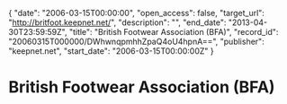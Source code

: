 {
  "date": "2006-03-15T00:00:00", 
  "open_access": false, 
  "target_url": "http://britfoot.keepnet.net/", 
  "description": "", 
  "end_date": "2013-04-30T23:59:59Z", 
  "title": "British Footwear Association (BFA)", 
  "record_id": "20060315T000000/DWhwnqpmhhZpaQ4oU4hpnA==", 
  "publisher": "keepnet.net", 
  "start_date": "2006-03-15T00:00:00Z"
}

# British Footwear Association (BFA)

